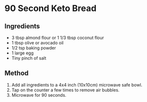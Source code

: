 # 90 Second Keto Bread

## Ingredients

- 3 tbsp almond flour or 1 1/3 tbsp coconut flour
- 1 tbsp olive or avocado oil
- 1/2 tsp baking powder
- 1 large egg
- Tiny pinch of salt

## Method

1. Add all ingredients to a 4x4 inch (10x10cm) microwave safe bowl.
2. Tap on the counter a few times to remove air bubbles.
3. Microwave for 90 seconds.
